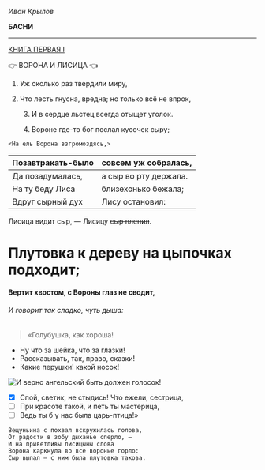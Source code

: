 *Иван Крылов*

**БАСНИ**
__________________________________________________
[КНИГА ПЕРВАЯ I](https://ilibrary.ru/text/2175/p.1/index.html)


:point_right: ВОРОНА И ЛИСИЦА :point_left:


1. Уж сколько раз твердили миру,
2. Что лесть гнусна, вредна; но только всё не впрок,

   3. И в сердце льстец всегда отыщет уголок.
   
   4. Вороне где-то бог послал кусочек сыру;

`<На ель Ворона взгромоздясь,>` 

Позавтракать-было | совсем уж собралась,
----------------- |-----------------------
Да позадумалась,  | а сыр во рту держала.
На ту беду Лиса   | близехонько бежала;
Вдруг сырный дух  | Лису остановил:


Лисица видит сыр, — Лисицу ~~сыр пленил~~.
# Плутовка к дереву на цыпочках подходит;
#### Вертит хвостом, с Вороны глаз не сводит,
###### И говорит так сладко, чуть дыша:

>«Голубушка, как хороша!

- Ну что за шейка, что за глазки!
- Рассказывать, так, право, сказки!
- Какие перушки! какой носок!

![И верно ангельский быть должен голосок!](https://mishka-knizhka.ru/wp-content/uploads/2019/01/basni-krylova1-1.jpg.webp)

- [X] Спой, светик, не стыдись! Что ежели, сестрица,
- [ ] При красоте такой, и петь ты мастерица,
- [ ] Ведь ты б у нас была царь-птица!»

```
Вещуньина с похвал вскружилась голова,
От радости в зобу дыханье сперло, —
И на приветливы лисицыны слова
Ворона каркнула во все воронье горло:
Сыр выпал — с ним была плутовка такова.
```

